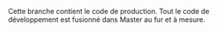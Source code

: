 Cette branche contient le code de production. Tout le code de développement est fusionné dans Master au fur et à mesure.
